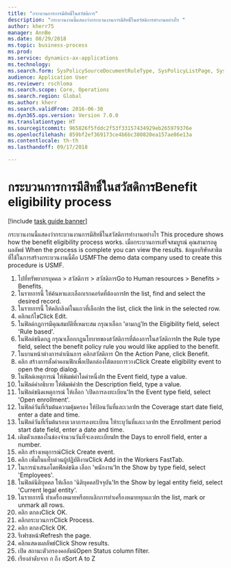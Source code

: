 ```yaml
--- 
title: "กระบวนการการมีสิทธิ์ในสวัสดิการ"
description: "กระบวนงานนี้แสดงว่ากระบวนงานการมีสิทธิ์ในสวัสดิการทำงานอย่างไร "
author: kherr75
manager: AnnBe
ms.date: 08/29/2018
ms.topic: business-process
ms.prod: 
ms.service: dynamics-ax-applications
ms.technology: 
ms.search.form: SysPolicySourceDocumentRuleType, SysPolicyListPage, SysPolicy, HcmBenefitEligibilityPolicy, HcmBenefit
audience: Application User
ms.reviewer: rschloma
ms.search.scope: Core, Operations
ms.search.region: Global
ms.author: kherr
ms.search.validFrom: 2016-06-30
ms.dyn365.ops.version: Version 7.0.0
ms.translationtype: HT
ms.sourcegitcommit: 965826f5fddc2f53f33157434929eb265979376e
ms.openlocfilehash: 859bf2ef369173ce4b6bc380820ea157ae86e13a
ms.contentlocale: th-th
ms.lasthandoff: 09/17/2018

---
```

# <a name="benefit-eligibility-process"></a><span data-ttu-id="4afd7-103">กระบวนการการมีสิทธิ์ในสวัสดิการ</span><span class="sxs-lookup"><span data-stu-id="4afd7-103">Benefit eligibility process</span></span>

[!include [task guide banner](../../includes/task-guide-banner.md)]

<span data-ttu-id="4afd7-104">กระบวนงานนี้แสดงว่ากระบวนงานการมีสิทธิ์ในสวัสดิการทำงานอย่างไร </span><span class="sxs-lookup"><span data-stu-id="4afd7-104">This procedure shows how the benefit eligibility process works.</span></span> <span data-ttu-id="4afd7-105">เมื่อกระบวนการเสร็จสมบูรณ์ คุณสามารถดูผลลัพธ์ </span><span class="sxs-lookup"><span data-stu-id="4afd7-105">When the process is complete you can view the results.</span></span> <span data-ttu-id="4afd7-106">ข้อมูลบริษัทสาธิตที่ใช้ในการสร้างกระบวนงานนี้คือ USMF</span><span class="sxs-lookup"><span data-stu-id="4afd7-106">The demo data company used to create this procedure is USMF.</span></span>

1. <span data-ttu-id="4afd7-107">ไปที่ทรัพยากรบุคคล > สวัสดิการ > สวัสดิการ</span><span class="sxs-lookup"><span data-stu-id="4afd7-107">Go to Human resources > Benefits > Benefits.</span></span>
2. <span data-ttu-id="4afd7-108">ในรายการนี้ ให้ค้นหาและเลือกเรกคอร์ดที่ต้องการ</span><span class="sxs-lookup"><span data-stu-id="4afd7-108">In the list, find and select the desired record.</span></span>
3. <span data-ttu-id="4afd7-109">ในรายการนี้ ให้คลิกลิงค์ในแถวที่เลือก</span><span class="sxs-lookup"><span data-stu-id="4afd7-109">In the list, click the link in the selected row.</span></span>
4. <span data-ttu-id="4afd7-110">คลิกแก้ไข</span><span class="sxs-lookup"><span data-stu-id="4afd7-110">Click Edit.</span></span>
5. <span data-ttu-id="4afd7-111">ในฟิลด์กฎการมีคุณสมบัติที่เหมาะสม กรุณาเลือก 'ตามกฎ'</span><span class="sxs-lookup"><span data-stu-id="4afd7-111">In the Eligibility field, select 'Rule based'.</span></span>
6. <span data-ttu-id="4afd7-112">ในฟิลด์ชนิดกฎ กรุณาเลือกกฏนโยบายของสวัสดิการที่ต้องการในสวัสดิการ</span><span class="sxs-lookup"><span data-stu-id="4afd7-112">In the Rule type field, select the benefit policy rule you would like applied to the benefit.</span></span>
7. <span data-ttu-id="4afd7-113">ในบานหน้าต่างการดำเนินการ คลิกสวัสดิการ </span><span class="sxs-lookup"><span data-stu-id="4afd7-113">On the Action Pane, click Benefit.</span></span>
8. <span data-ttu-id="4afd7-114">คลิก สร้างการตั้งค่าคอนฟิกเพื่อเปิดกล่องโต้ตอบการวาง</span><span class="sxs-lookup"><span data-stu-id="4afd7-114">Click Create eligibility event to open the drop dialog.</span></span>
9. <span data-ttu-id="4afd7-115">ในฟิลด์เหตุการณ์ ให้พิมพ์ค่าใดค่าหนึ่ง</span><span class="sxs-lookup"><span data-stu-id="4afd7-115">In the Event field, type a value.</span></span>
10. <span data-ttu-id="4afd7-116">ในฟิลด์คำอธิบาย ให้พิมพ์ค่า</span><span class="sxs-lookup"><span data-stu-id="4afd7-116">In the Description field, type a value.</span></span>
11. <span data-ttu-id="4afd7-117">ในฟิลด์ชนิดเหตุการณ์ ให้เลือก 'เปิดการลงทะเบียน'</span><span class="sxs-lookup"><span data-stu-id="4afd7-117">In the Event type field, select 'Open enrollment'.</span></span>
12. <span data-ttu-id="4afd7-118">ในฟิลด์วันที่เริมต้นความคุ้มครอง ให้ป้อนวันที่และเวลา</span><span class="sxs-lookup"><span data-stu-id="4afd7-118">In the Coverage start date field, enter a date and time.</span></span>
13. <span data-ttu-id="4afd7-119">ในฟิลด์วันที่เริ่มต้นรอบเวลาการลงทะเบียน ให้ระบุวันที่และเวลา</span><span class="sxs-lookup"><span data-stu-id="4afd7-119">In the Enrollment period start date field, enter a date and time.</span></span>
14. <span data-ttu-id="4afd7-120">เติมตัวเลขลงในช่องจำนวนวันที่จะลงทะเบียน</span><span class="sxs-lookup"><span data-stu-id="4afd7-120">In the Days to enroll field, enter a number.</span></span>
15. <span data-ttu-id="4afd7-121">คลิก สร้างเหตุการณ์</span><span class="sxs-lookup"><span data-stu-id="4afd7-121">Click Create event.</span></span>
16. <span data-ttu-id="4afd7-122">คลิก เพิ่มในแท็บด่วนผู้ปฏิบัติงาน</span><span class="sxs-lookup"><span data-stu-id="4afd7-122">Click Add in the Workers FastTab.</span></span>
17. <span data-ttu-id="4afd7-123">ในการนำเสนอโดยฟิลด์ชนิด เลือก 'พนักงาน'</span><span class="sxs-lookup"><span data-stu-id="4afd7-123">In the Show by type field, select 'Employees'.</span></span>
18. <span data-ttu-id="4afd7-124">ในฟิลด์นิติบุคคล ให้เลือก 'นิติบุคคลปัจจุบัน'</span><span class="sxs-lookup"><span data-stu-id="4afd7-124">In the Show by legal entity field, select 'Current legal entity'.</span></span>
19. <span data-ttu-id="4afd7-125">ในรายการนี้ ทำเครื่องหมายหรือยกเลิกการทำเครื่องหมายทุกแถว</span><span class="sxs-lookup"><span data-stu-id="4afd7-125">In the list, mark or unmark all rows.</span></span>
20. <span data-ttu-id="4afd7-126">คลิก ตกลง</span><span class="sxs-lookup"><span data-stu-id="4afd7-126">Click OK.</span></span>
21. <span data-ttu-id="4afd7-127">คลิกกระบวนการ</span><span class="sxs-lookup"><span data-stu-id="4afd7-127">Click Process.</span></span>
22. <span data-ttu-id="4afd7-128">คลิก ตกลง</span><span class="sxs-lookup"><span data-stu-id="4afd7-128">Click OK.</span></span>
23. <span data-ttu-id="4afd7-129">รีเฟรชหน้า</span><span class="sxs-lookup"><span data-stu-id="4afd7-129">Refresh the page.</span></span>
24. <span data-ttu-id="4afd7-130">คลิกแสดงผลลัพธ์</span><span class="sxs-lookup"><span data-stu-id="4afd7-130">Click Show results.</span></span>
25. <span data-ttu-id="4afd7-131">เปิด สถานะตัวกรองคอลัมน์</span><span class="sxs-lookup"><span data-stu-id="4afd7-131">Open Status column filter.</span></span>
26. <span data-ttu-id="4afd7-132">เรียงลำดับจาก ก ถึง ฮ</span><span class="sxs-lookup"><span data-stu-id="4afd7-132">Sort A to Z</span></span>


